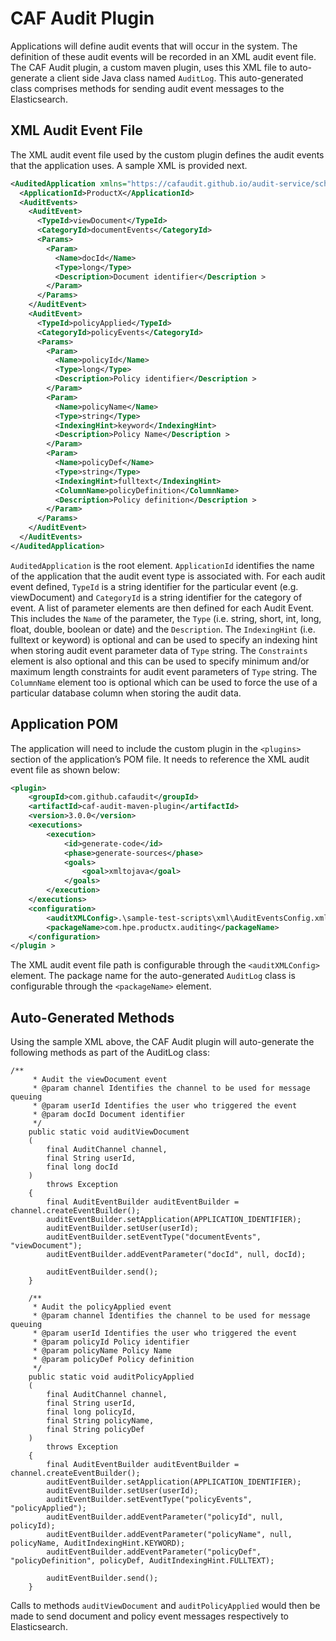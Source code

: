 # CAF Audit Plugin

Applications will define audit events that will occur in the system. The definition of these audit events will be
recorded in an XML audit event file. The CAF Audit plugin, a custom maven plugin, uses this XML file to auto-generate a 
client side Java class named `AuditLog`. This auto-generated class comprises methods for sending audit event messages to the Elasticsearch.  

## XML Audit Event File
The XML audit event file used by the custom plugin defines the audit events that the application uses. A sample XML is 
provided next.

```xml
<AuditedApplication xmlns="https://cafaudit.github.io/audit-service/schema/AuditedApplication.xsd">
  <ApplicationId>ProductX</ApplicationId>
  <AuditEvents>
    <AuditEvent>
      <TypeId>viewDocument</TypeId>
      <CategoryId>documentEvents</CategoryId>
      <Params>
        <Param>
          <Name>docId</Name>
          <Type>long</Type>
          <Description>Document identifier</Description >
        </Param>
      </Params>
    </AuditEvent>
    <AuditEvent>
      <TypeId>policyApplied</TypeId>
      <CategoryId>policyEvents</CategoryId>
      <Params>
        <Param>
          <Name>policyId</Name>
          <Type>long</Type>
          <Description>Policy identifier</Description >
        </Param>
        <Param>
          <Name>policyName</Name>
          <Type>string</Type>
          <IndexingHint>keyword</IndexingHint>
          <Description>Policy Name</Description >
        </Param>
        <Param>
          <Name>policyDef</Name>
          <Type>string</Type>
          <IndexingHint>fulltext</IndexingHint>
          <ColumnName>policyDefinition</ColumnName>
          <Description>Policy definition</Description >
        </Param>
      </Params>
    </AuditEvent>
  </AuditEvents>
</AuditedApplication>
```

`AuditedApplication` is the root element. `ApplicationId` identifies the name of the application that the audit event type is associated with. For each audit event defined, `TypeId` is a string identifier for the particular event (e.g. viewDocument) and `CategoryId` is a string identifier for the category of event. A list of parameter elements are then defined for each Audit Event. This includes the `Name` of the parameter, the `Type` (i.e. string, short, int, long, float, double, boolean or date) and the `Description`. The `IndexingHint` (i.e. fulltext or keyword) is optional and can be used to specify an indexing hint when storing audit event parameter data of `Type` string. The `Constraints` element is also optional and this can be used to specify minimum and/or maximum length constraints for audit event parameters of `Type` string. The `ColumnName` element too is optional which can be used to force the use of a particular database column when storing the audit data. 

## Application POM 

The application will need to include the custom plugin in the `<plugins>` section of the application’s POM file. It needs to 
reference the XML audit event file as shown below:

```xml
<plugin>
	<groupId>com.github.cafaudit</groupId>
	<artifactId>caf-audit-maven-plugin</artifactId>
	<version>3.0.0</version>
	<executions>
		<execution>
			<id>generate-code</id>
			<phase>generate-sources</phase>
			<goals>
				<goal>xmltojava</goal>
			</goals>
		</execution>
	</executions>
	<configuration>
		<auditXMLConfig>.\sample-test-scripts\xml\AuditEventsConfig.xml</auditXMLConfig>
		<packageName>com.hpe.productx.auditing</packageName>
	</configuration>
</plugin >
```

The XML audit event file path is configurable through the `<auditXMLConfig>` element. The package name for the auto-generated 
`AuditLog` class is configurable through the `<packageName>` element.

## Auto-Generated Methods

Using the sample XML above, the CAF Audit plugin will auto-generate the following methods as part of the AuditLog class:

```
/**
     * Audit the viewDocument event
     * @param channel Identifies the channel to be used for message queuing 
     * @param userId Identifies the user who triggered the event 
     * @param docId Document identifier 
     */
    public static void auditViewDocument
    (
        final AuditChannel channel,
        final String userId,
        final long docId
    )
        throws Exception
    {
        final AuditEventBuilder auditEventBuilder = channel.createEventBuilder();
        auditEventBuilder.setApplication(APPLICATION_IDENTIFIER);
        auditEventBuilder.setUser(userId);
        auditEventBuilder.setEventType("documentEvents", "viewDocument");
        auditEventBuilder.addEventParameter("docId", null, docId);

        auditEventBuilder.send();
    }
                                                                                                                                                                                                                                                                                                                                                                                                                                                                                                                                                                                                                                                                                                                                                
    /**
     * Audit the policyApplied event
     * @param channel Identifies the channel to be used for message queuing 
     * @param userId Identifies the user who triggered the event 
     * @param policyId Policy identifier 
     * @param policyName Policy Name 
     * @param policyDef Policy definition 
     */
    public static void auditPolicyApplied
    (
        final AuditChannel channel,
        final String userId,
        final long policyId,
        final String policyName,
        final String policyDef
    )
        throws Exception
    {
        final AuditEventBuilder auditEventBuilder = channel.createEventBuilder();
        auditEventBuilder.setApplication(APPLICATION_IDENTIFIER);
        auditEventBuilder.setUser(userId);
        auditEventBuilder.setEventType("policyEvents", "policyApplied");
        auditEventBuilder.addEventParameter("policyId", null, policyId);
        auditEventBuilder.addEventParameter("policyName", null, policyName, AuditIndexingHint.KEYWORD);
        auditEventBuilder.addEventParameter("policyDef", "policyDefinition", policyDef, AuditIndexingHint.FULLTEXT);

        auditEventBuilder.send();
    }
```

Calls to methods `auditViewDocument` and `auditPolicyApplied` would then be made to send document and policy event messages respectively to Elasticsearch.


